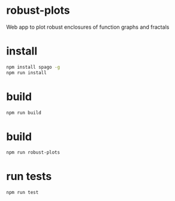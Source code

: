# robust-plots
Web app to plot robust enclosures of function graphs and fractals

# install
```sh
npm install spago -g
npm run install
```

# build
```sh
npm run build
```

# build
```sh
npm run robust-plots
```

# run tests
```sh
npm run test
```